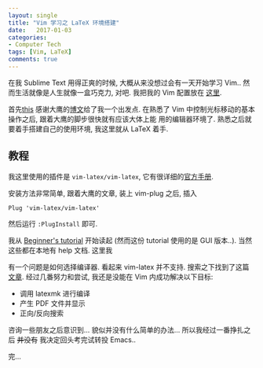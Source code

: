 ```yaml
---
layout: single
title: "Vim 学习之 LaTeX 环境搭建" 
date:   2017-01-03
categories:
- Computer Tech
tags: [Vim, LaTeX]
comments: true
---
```

在我 Sublime Text 用得正爽的时候, 大概从来没想过会有一天开始学习 Vim.. 
然而生活就像是人生就像一盒巧克力, 对吧. 我把我的 Vim 配置放在
[这里](https://github.com/CareF/vim-config). 

首先[this](http://coolshell.cn/articles/5426.html) 
感谢大鹰的[博文](https://bigeagle.me/2015/05/vim-config/)给了我一个出发点. 
在熟悉了 Vim 中控制光标移动的基本操作之后, 跟着大鹰的脚步很快就有应该大体上能
用的编辑器环境了. 熟悉之后就要着手搭建自己的使用环境, 我这里就从 LaTeX 着手. 

## 教程 ## 
我这里使用的插件是 `vim-latex/vim-latex`, 它有很详细的[官方手册](http://vim-latex.sourceforge.net/documentation/latex-suite/). 

安装方法非常简单, 跟着大鹰的文章, 装上 vim-plug 之后, 插入
```vimrc
Plug 'vim-latex/vim-latex' 
```
然后运行 `:PlugInstall` 即可.

我从 [Beginner's
tutorial](http://vim-latex.sourceforge.net/documentation/latex-suite-quickstart/)
开始读起 (然而这份 tutorial 使用的是 GUI 版本..). 
当然这些都在本地有 help 文档. 这里我

有一个问题是如何选择编译器. 看起来 vim-latex 并不支持. 搜索之下找到了这篇
[文章](http://www.jianshu.com/p/6ecb64bd4436). 
经过几番努力和尝试, 我还是没能在 Vim 内成功解决以下目标: 

- 调用 latexmk 进行编译
- 产生 PDF 文件并显示
- 正向/反向搜索

咨询一些朋友之后意识到... 貌似并没有什么简单的办法... 所以我经过一番挣扎之后
~~并没有~~ 我决定回头考完试转投 Emacs.. 

完...

